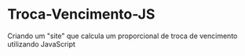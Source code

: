 # Troca-Vencimento-JS
Criando um "site" que calcula um proporcional de troca de vencimento utilizando JavaScript
